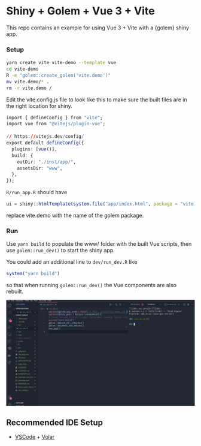 # Shiny + Golem + Vue 3 + Vite

This repo contains an example for using Vue 3 + Vite with a {golem} shiny app.

### Setup

```bash
yarn create vite vite-demo --template vue
cd vite-demo
R -e "golem::create_golem('vite.demo')"
mv vite.demo/* .
rm -r vite.demo /
```

Edit the vite.config.js file to look like this to make sure the built files are in the right location for shiny.

```r
import { defineConfig } from "vite";
import vue from "@vitejs/plugin-vue";

// https://vitejs.dev/config/
export default defineConfig({
  plugins: [vue()],
  build: {
    outDir: "./inst/app/",
    assetsDir: "www",
  },
});

```

`R/run_app.R` should have

```r
ui = shiny::htmlTemplate(system.file("app/index.html", package = "vite.demo"))
```

replace vite.demo with the name of the golem package.

### Run

Use `yarn build` to populate the www/ folder with the built Vue scripts, then use `golem::run_dev()` to start the shiny app.

You could add an additional line to `dev/run_dev.R` like

```r
system("yarn build")

```

so that when running `golem::run_dev()` the Vue components are also rebuilt.

![gif](inst/test.gif)

## Recommended IDE Setup

- [VSCode](https://code.visualstudio.com/) + [Volar](https://marketplace.visualstudio.com/items?itemName=johnsoncodehk.volar)

